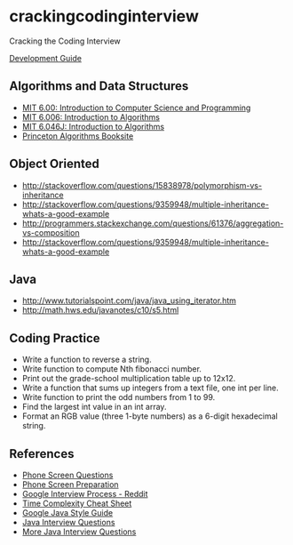 # crackingcodinginterview
Cracking the Coding Interview

[Development Guide](https://www.google.com/about/careers/students/guide-to-technical-development.html)

## Algorithms and Data Structures
- [MIT 6.00: Introduction to Computer Science and Programming](https://www.youtube.com/playlist?list=PL4C4720A6F225E074)
- [MIT 6.006: Introduction to Algorithms](https://www.youtube.com/playlist?list=PLUl4u3cNGP61Oq3tWYp6V_F-5jb5L2iHb)
- [MIT 6.046J: Introduction to Algorithms](https://www.youtube.com/playlist?list=PL8B24C31197EC371C)
- [Princeton Algorithms Booksite](http://algs4.cs.princeton.edu/home/)

## Object Oriented
- http://stackoverflow.com/questions/15838978/polymorphism-vs-inheritance
- http://stackoverflow.com/questions/9359948/multiple-inheritance-whats-a-good-example
- http://programmers.stackexchange.com/questions/61376/aggregation-vs-composition
- http://stackoverflow.com/questions/9359948/multiple-inheritance-whats-a-good-example

## Java
- http://www.tutorialspoint.com/java/java_using_iterator.htm
- http://math.hws.edu/javanotes/c10/s5.html

## Coding Practice
- Write a function to reverse a string.
- Write function to compute Nth fibonacci number.
- Print out the grade-school multiplication table up to 12x12.
- Write a function that sums up integers from a text file, one int per line.
- Write function to print the odd numbers from 1 to 99.
- Find the largest int value in an int array. 
- Format an RGB value (three 1-byte numbers) as a 6-digit hexadecimal string.

## References
- [Phone Screen Questions](https://sites.google.com/site/steveyegge2/five-essential-phone-screen-questions)
- [Phone Screen Preparation](http://blog.codinghorror.com/getting-the-interview-phone-screen-right/)
- [Google Interview Process - Reddit](https://www.reddit.com/r/cscareerquestions/comments/1z97rx/from_a_googler_the_google_interview_process)
- [Time Complexity Cheat Sheet](http://bigocheatsheet.com/)
- [Google Java Style Guide](https://google.github.io/styleguide/javaguide.html)
- [Java Interview Questions](https://blog.udemy.com/java-interview-questions/)
- [More Java Interview Questions](http://www.javacodegeeks.com/2014/04/java-interview-questions-and-answers.html)
